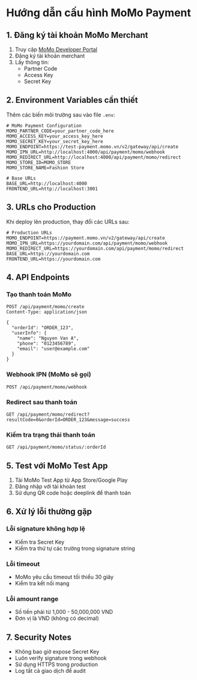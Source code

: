 # Hướng dẫn cấu hình MoMo Payment

## 1. Đăng ký tài khoản MoMo Merchant

1. Truy cập [MoMo Developer Portal](https://developers.momo.vn/)
2. Đăng ký tài khoản merchant
3. Lấy thông tin:
   - Partner Code
   - Access Key
   - Secret Key

## 2. Environment Variables cần thiết

Thêm các biến môi trường sau vào file `.env`:

```env
# MoMo Payment Configuration
MOMO_PARTNER_CODE=your_partner_code_here
MOMO_ACCESS_KEY=your_access_key_here
MOMO_SECRET_KEY=your_secret_key_here
MOMO_ENDPOINT=https://test-payment.momo.vn/v2/gateway/api/create
MOMO_IPN_URL=http://localhost:4000/api/payment/momo/webhook
MOMO_REDIRECT_URL=http://localhost:4000/api/payment/momo/redirect
MOMO_STORE_ID=MOMO_STORE
MOMO_STORE_NAME=Fashion Store

# Base URLs
BASE_URL=http://localhost:4000
FRONTEND_URL=http://localhost:3001
```

## 3. URLs cho Production

Khi deploy lên production, thay đổi các URLs sau:

```env
# Production URLs
MOMO_ENDPOINT=https://payment.momo.vn/v2/gateway/api/create
MOMO_IPN_URL=https://yourdomain.com/api/payment/momo/webhook
MOMO_REDIRECT_URL=https://yourdomain.com/api/payment/momo/redirect
BASE_URL=https://yourdomain.com
FRONTEND_URL=https://yourdomain.com
```

## 4. API Endpoints

### Tạo thanh toán MoMo

```
POST /api/payment/momo/create
Content-Type: application/json

{
  "orderId": "ORDER_123",
  "userInfo": {
    "name": "Nguyen Van A",
    "phone": "0123456789",
    "email": "user@example.com"
  }
}
```

### Webhook IPN (MoMo sẽ gọi)

```
POST /api/payment/momo/webhook
```

### Redirect sau thanh toán

```
GET /api/payment/momo/redirect?resultCode=0&orderId=ORDER_123&message=success
```

### Kiểm tra trạng thái thanh toán

```
GET /api/payment/momo/status/:orderId
```

## 5. Test với MoMo Test App

1. Tải MoMo Test App từ App Store/Google Play
2. Đăng nhập với tài khoản test
3. Sử dụng QR code hoặc deeplink để thanh toán

## 6. Xử lý lỗi thường gặp

### Lỗi signature không hợp lệ

- Kiểm tra Secret Key
- Kiểm tra thứ tự các trường trong signature string

### Lỗi timeout

- MoMo yêu cầu timeout tối thiểu 30 giây
- Kiểm tra kết nối mạng

### Lỗi amount range

- Số tiền phải từ 1,000 - 50,000,000 VND
- Đơn vị là VND (không có decimal)

## 7. Security Notes

- Không bao giờ expose Secret Key
- Luôn verify signature trong webhook
- Sử dụng HTTPS trong production
- Log tất cả giao dịch để audit
